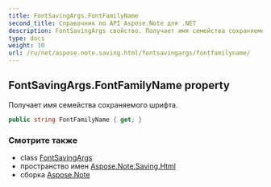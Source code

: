 ```yaml
---
title: FontSavingArgs.FontFamilyName
second_title: Справочник по API Aspose.Note для .NET
description: FontSavingArgs свойство. Получает имя семейства сохраняемого шрифта.
type: docs
weight: 10
url: /ru/net/aspose.note.saving.html/fontsavingargs/fontfamilyname/
---
```

## FontSavingArgs.FontFamilyName property

Получает имя семейства сохраняемого шрифта.

```csharp
public string FontFamilyName { get; }
```

### Смотрите также

* class [FontSavingArgs](../)
* пространство имен [Aspose.Note.Saving.Html](../../fontsavingargs/)
* сборка [Aspose.Note](../../../)


